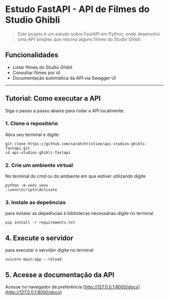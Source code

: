 # Estudo FastAPI - API de Filmes do Studio Ghibli

>Este projeto é um estudo sobre FastAPI em Python, onde desenvolvi uma API simples que retorna alguns filmes do Studio Ghibli.

## Funcionalidades

- Listar filmes do Studio Ghibli
- Consultar filmes por id
- Documentação automática da API via Swagger UI

---

## Tutorial: Como executar a API

Siga o passo a passo abaixo para rodar a API localmente:

### 1. Clone o repositório
Abra seu terminal e digite:

```
git clone https://github.com/sarahchristiee/api-studios-ghibli-fastapi.git
cd api-studios-ghibli-fastapi
```

### 2. Crie um ambiente virtual
No terminal do cmd ou do ambiente em que estiver utilizando digite

```
python -m venv venv
.\venv\Scripts\Activate
```

### 3. Instale as depeências
para instalar as depeências e bibliotecas necessárias digite no terminal

```
pip install -r requirements.txt
```

## 4. Execute o servidor
para executar o servidor digite no terminal

```
uvicorn main:app --reload
```

## 5. Acesse a documentação da API

Acesse no navegador de preferência
[http://127.0.0.1:8000/docs](http://127.0.0.1:8000/docs)

